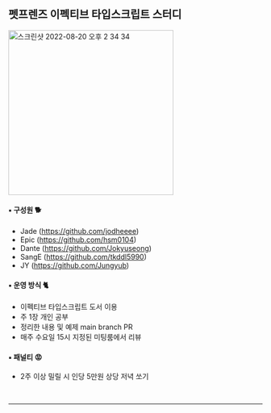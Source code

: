 ## 펫프렌즈 이펙티브 타입스크립트 스터디

<img width="327" alt="스크린샷 2022-08-20 오후 2 34 34" src="https://user-images.githubusercontent.com/75158767/185730775-3917f7e0-fdd1-47ab-89bb-17734930e326.png">

#### ▪︎ 구성원 🐕
- Jade (https://github.com/jodheeee)
- Epic (https://github.com/hsm0104)
- Dante (https://github.com/Jokyuseong)
- SangE (https://github.com/tkddl5990)
- JY (https://github.com/Jungyub)

#### ▪︎ 운영 방식 🐈
 - 이펙티브 타입스크립트 도서 이용
 - 주 1장 개인 공부
 - 정리한 내용 및 예제 main branch PR
 - 매주 수요일 15시 지정된 미팅룸에서 리뷰
 
#### ▪︎ 패널티 😡
 - 2주 이상 밀릴 시 인당 5만원 상당 저녁 쏘기

<br/>
<hr/>
